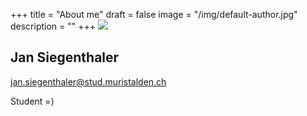+++
title = "About me"
draft = false
image = "/img/default-author.jpg"
description = ""
+++
![](/img/default-author.jpg)

## Jan Siegenthaler

jan.siegenthaler@stud.muristalden.ch

Student =)